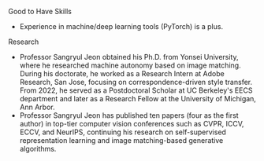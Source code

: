 Good to Have Skills
- Experience in machine/deep learning tools (PyTorch) is a plus.

Research
- Professor Sangryul Jeon obtained his Ph.D. from Yonsei University, where he researched machine autonomy based on image matching. During his doctorate, he worked as a Research Intern at Adobe Research, San Jose, focusing on correspondence-driven style transfer. From 2022, he served as a Postdoctoral Scholar at UC Berkeley's EECS department and later as a Research Fellow at the University of Michigan, Ann Arbor.
- Professor Sangryul Jeon has published ten papers (four as the first author) in top-tier computer vision conferences such as CVPR, ICCV, ECCV, and NeurIPS, continuing his research on self-supervised representation learning and image matching-based generative algorithms.

